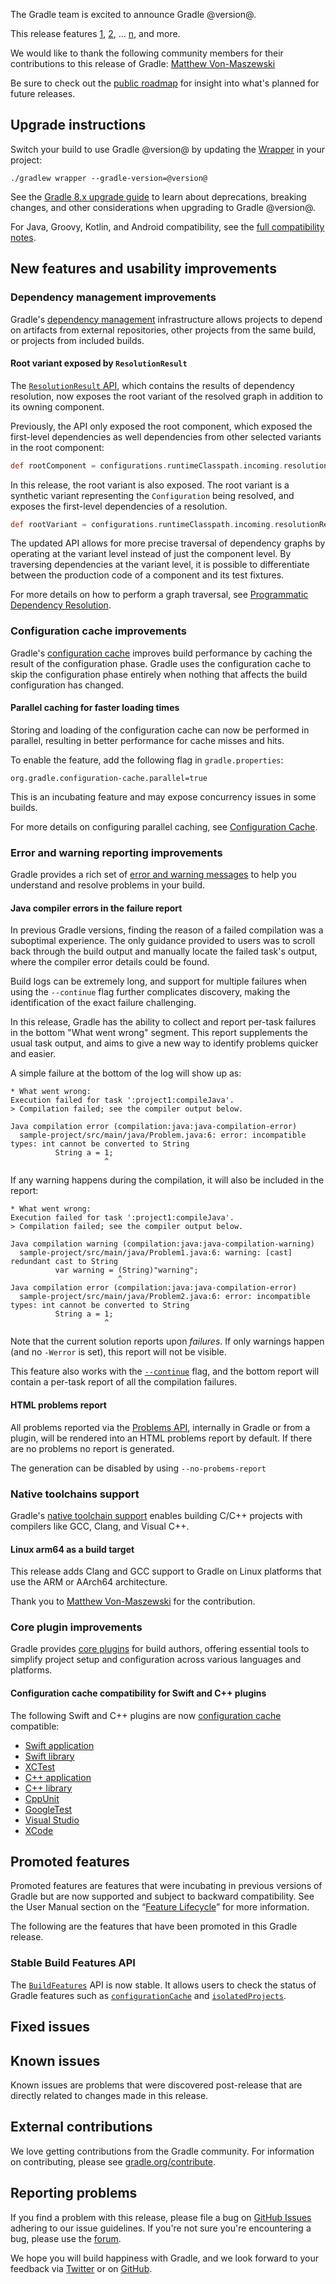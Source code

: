 The Gradle team is excited to announce Gradle @version@.

This release features [1](), [2](), ... [n](), and more.

<!-- 
Include only their name, impactful features should be called out separately below.
 [Some person](https://github.com/some-person)

 THIS LIST SHOULD BE ALPHABETIZED BY [PERSON NAME] - the docs:updateContributorsInReleaseNotes task will enforce this ordering, which is case-insensitive.
-->

We would like to thank the following community members for their contributions to this release of Gradle: [Matthew Von-Maszewski](https://github.com/matthewvon)

Be sure to check out the [public roadmap](https://blog.gradle.org/roadmap-announcement) for insight into what's planned for future releases.

## Upgrade instructions

Switch your build to use Gradle @version@ by updating the [Wrapper](userguide/gradle_wrapper.html) in your project:

`./gradlew wrapper --gradle-version=@version@`

See the [Gradle 8.x upgrade guide](userguide/upgrading_version_8.html#changes_@baseVersion@) to learn about deprecations, breaking changes, and other considerations when upgrading to Gradle @version@.

For Java, Groovy, Kotlin, and Android compatibility, see the [full compatibility notes](userguide/compatibility.html).   

## New features and usability improvements

<!-- Do not add breaking changes or deprecations here! Add them to the upgrade guide instead. -->

<!--
==========================================================
ADD RELEASE FEATURES BELOW
vvvvvvvvvvvvvvvvvvvvvvvvvvvvvvvvvvvvvvvvvvvvvvvvvvvvvvvvvv -->

<a name="dependency-resolution"></a>
### Dependency management improvements

Gradle's [dependency management](userguide/core_dependency_management.html) infrastructure allows projects to depend on artifacts from external repositories, other projects from the same build, or projects from included builds.

#### Root variant exposed by `ResolutionResult`

The [`ResolutionResult` API](javadoc/org/gradle/api/artifacts/result/ResolutionResult.html), which contains the results of dependency resolution, now exposes the root variant of the resolved graph in addition to its owning component. 

Previously, the API only exposed the root component, which exposed the first-level dependencies as well dependencies from other selected variants in the root component:

```groovy
def rootComponent = configurations.runtimeClasspath.incoming.resolutionResult.rootComponent
```

In this release, the root variant is also exposed.
The root variant is a synthetic variant representing the `Configuration` being resolved, and exposes the first-level dependencies of a resolution.

```groovy
def rootVariant = configurations.runtimeClasspath.incoming.resolutionResult.rootVariant
```

The updated API allows for more precise traversal of dependency graphs by operating at the variant level instead of just the component level. 
By traversing dependencies at the variant level, it is possible to differentiate between the production code of a component and its test fixtures.

For more details on how to perform a graph traversal, see [Programmatic Dependency Resolution](userguide/programmatic_dependency_resolution.html).

<a name="config-cache"></a>
### Configuration cache improvements

Gradle's [configuration cache](userguide/configuration_cache.html) improves build performance by caching the result of the configuration phase. Gradle uses the configuration cache to skip the configuration phase entirely when nothing that affects the build configuration has changed.

#### Parallel caching for faster loading times

Storing and loading of the configuration cache can now be performed in parallel, resulting in better performance for cache misses and hits. 

To enable the feature, add the following flag in `gradle.properties`:

```text
org.gradle.configuration-cache.parallel=true
```

This is an incubating feature and may expose concurrency issues in some builds. 

For more details on configuring parallel caching, see [Configuration Cache](userguide/configuration_cache.html#config_cache:usage:parallel).

<a name="error-warning"></a>
### Error and warning reporting improvements

Gradle provides a rich set of [error and warning messages](userguide/logging.html) to help you understand and resolve problems in your build.

#### Java compiler errors in the failure report

In previous Gradle versions, finding the reason of a failed compilation was a suboptimal experience.
The only guidance provided to users was to scroll back through the build output and manually locate the failed task's output, where the compiler error details could be found.

Build logs can be extremely long, and support for multiple failures when using the `--continue` flag further complicates discovery, making the identification of the exact failure challenging.

In this release, Gradle has the ability to collect and report per-task failures in the bottom "What went wrong" segment.
This report supplements the usual task output, and aims to give a new way to identify problems quicker and easier.

A simple failure at the bottom of the log will show up as:

```
* What went wrong:
Execution failed for task ':project1:compileJava'.
> Compilation failed; see the compiler output below.

Java compilation error (compilation:java:java-compilation-error)
  sample-project/src/main/java/Problem.java:6: error: incompatible types: int cannot be converted to String
          String a = 1;
                     ^
```

If any warning happens during the compilation, it will also be included in the report:

```
* What went wrong:
Execution failed for task ':project1:compileJava'.
> Compilation failed; see the compiler output below.

Java compilation warning (compilation:java:java-compilation-warning)
  sample-project/src/main/java/Problem1.java:6: warning: [cast] redundant cast to String
          var warning = (String)"warning";
                        ^
Java compilation error (compilation:java:java-compilation-error)
  sample-project/src/main/java/Problem2.java:6: error: incompatible types: int cannot be converted to String
          String a = 1;
                     ^
```

Note that the current solution reports upon _failures_. 
If only warnings happen (and no `-Werror` is set), this report will not be visible.

This feature also works with the [`--continue`](userguide/command_line_interface.html#sec:continue_build_on_failure) flag, and the bottom report will contain a per-task report of all the compilation failures.

#### HTML problems report

All problems reported via the [Problems API](userguide/implementing_gradle_plugins_binary.html#reporting_problems), internally in Gradle or from a plugin, will be rendered into an HTML problems report
by default.
If there are no problems no report is generated.

The generation can be disabled by using `--no-probems-report`

<a name="native-toolchains"></a>
### Native toolchains support

Gradle's [native toolchain support](userguide/native_software.html#native_binaries:tool_chain) enables building C/C++ projects with compilers like GCC, Clang, and Visual C++.

#### Linux arm64 as a build target

This release adds Clang and GCC support to Gradle on Linux platforms that use the ARM or AArch64 architecture.

Thank you to [Matthew Von-Maszewski](https://github.com/matthewvon) for the contribution.

<a name="core-plugin-improvements"></a>
### Core plugin improvements

Gradle provides [core plugins](userguide/plugin_reference.html) for build authors, offering essential tools to simplify project setup and configuration across various languages and platforms.

#### Configuration cache compatibility for Swift and C++ plugins

The following Swift and C++ plugins are now [configuration cache](userguide/performance.html#enable_configuration_cache) compatible: 
- [Swift application](userguide/swift_application_plugin.html)
- [Swift library](userguide/swift_library_plugin.html)
- [XCTest](userguide/xctest_plugin.html)
- [C++ application](userguide/cpp_application_plugin.html)
- [C++ library](userguide/cpp_library_plugin.html)
- [CppUnit](userguide/cpp_unit_test_plugin.html)
- [GoogleTest](userguide/cpp_testing.html)
- [Visual Studio](userguide/visual_studio_plugin.html)
- [XCode](userguide/xcode_plugin.html)


<!-- ^^^^^^^^^^^^^^^^^^^^^^^^^^^^^^^^^^^^^^^^^^^^^^^^^^^^^
ADD RELEASE FEATURES ABOVE
==========================================================

-->

## Promoted features
Promoted features are features that were incubating in previous versions of Gradle but are now supported and subject to backward compatibility.
See the User Manual section on the “[Feature Lifecycle](userguide/feature_lifecycle.html)” for more information.

The following are the features that have been promoted in this Gradle release.

### Stable Build Features API

The [`BuildFeatures`](javadoc/org/gradle/api/configuration/BuildFeatures.html) API is now stable.
It allows users to check the status of Gradle features such as [`configurationCache`](javadoc/org/gradle/api/configuration/BuildFeatures.html#getConfigurationCache())
and [`isolatedProjects`](javadoc/org/gradle/api/configuration/BuildFeatures.html#getIsolatedProjects()).

## Fixed issues

<!--
This section will be populated automatically
-->

## Known issues

Known issues are problems that were discovered post-release that are directly related to changes made in this release.

<!--
This section will be populated automatically
-->

## External contributions

We love getting contributions from the Gradle community. For information on contributing, please see [gradle.org/contribute](https://gradle.org/contribute).

## Reporting problems

If you find a problem with this release, please file a bug on [GitHub Issues](https://github.com/gradle/gradle/issues) adhering to our issue guidelines.
If you're not sure you're encountering a bug, please use the [forum](https://discuss.gradle.org/c/help-discuss).

We hope you will build happiness with Gradle, and we look forward to your feedback via [Twitter](https://twitter.com/gradle) or on [GitHub](https://github.com/gradle).
